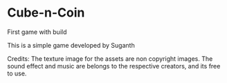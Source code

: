 # Cube-n-Coin
First game with build

This is a simple game developed by Suganth

Credits:
  The texture image for the assets are non copyright images.
  The sound effect and music are belongs to the respective creators, and its free to use.
